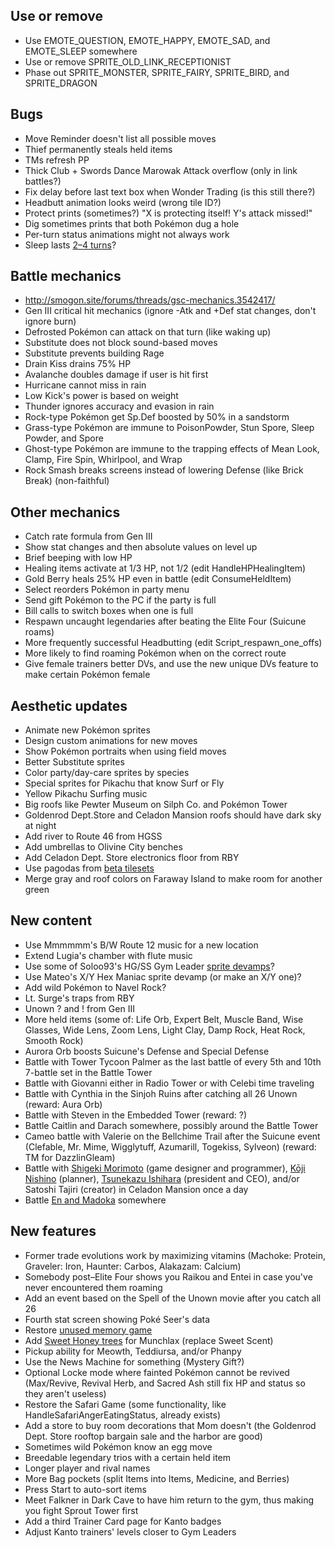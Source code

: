 ## Use or remove

* Use EMOTE_QUESTION, EMOTE_HAPPY, EMOTE_SAD, and EMOTE_SLEEP somewhere
* Use or remove SPRITE_OLD_LINK_RECEPTIONIST
* Phase out SPRITE_MONSTER, SPRITE_FAIRY, SPRITE_BIRD, and SPRITE_DRAGON

## Bugs

* Move Reminder doesn't list all possible moves
* Thief permanently steals held items
* TMs refresh PP
* Thick Club + Swords Dance Marowak Attack overflow (only in link battles?)
* Fix delay before last text box when Wonder Trading (is this still there?)
* Headbutt animation looks weird (wrong tile ID?)
* Protect prints (sometimes?) "X is protecting itself! Y's attack missed!"
* Dig sometimes prints that both Pokémon dug a hole
* Per-turn status animations might not always work
* Sleep lasts [2–4 turns](https://github.com/roukaour/pokecrystal/commit/252817539482c1fc3fe8dd24c484a74234a0b89a#commitcomment-18349313)?


## Battle mechanics

* http://smogon.site/forums/threads/gsc-mechanics.3542417/
* Gen III critical hit mechanics (ignore -Atk and +Def stat changes, don't ignore burn)
* Defrosted Pokémon can attack on that turn (like waking up)
* Substitute does not block sound-based moves
* Substitute prevents building Rage
* Drain Kiss drains 75% HP
* Avalanche doubles damage if user is hit first
* Hurricane cannot miss in rain
* Low Kick's power is based on weight
* Thunder ignores accuracy and evasion in rain
* Rock-type Pokémon get Sp.Def boosted by 50% in a sandstorm
* Grass-type Pokémon are immune to PoisonPowder, Stun Spore, Sleep Powder, and Spore
* Ghost-type Pokémon are immune to the trapping effects of Mean Look, Clamp, Fire Spin, Whirlpool, and Wrap
* Rock Smash breaks screens instead of lowering Defense (like Brick Break) (non-faithful)


## Other mechanics

* Catch rate formula from Gen III
* Show stat changes and then absolute values on level up
* Brief beeping with low HP
* Healing items activate at 1/3 HP, not 1/2 (edit HandleHPHealingItem)
* Gold Berry heals 25% HP even in battle (edit ConsumeHeldItem)
* Select reorders Pokémon in party menu
* Send gift Pokémon to the PC if the party is full
* Bill calls to switch boxes when one is full
* Respawn uncaught legendaries after beating the Elite Four (Suicune roams)
* More frequently successful Headbutting (edit Script_respawn_one_offs)
* More likely to find roaming Pokémon when on the correct route
* Give female trainers better DVs, and use the new unique DVs feature to make certain Pokémon female


## Aesthetic updates

* Animate new Pokémon sprites
* Design custom animations for new moves
* Show Pokémon portraits when using field moves
* Better Substitute sprites
* Color party/day-care sprites by species
* Special sprites for Pikachu that know Surf or Fly
* Yellow Pikachu Surfing music
* Big roofs like Pewter Museum on Silph Co. and Pokémon Tower
* Goldenrod Dept.Store and Celadon Mansion roofs should have dark sky at night
* Add river to Route 46 from HGSS
* Add umbrellas to Olivine City benches
* Add Celadon Dept. Store electronics floor from RBY
* Use pagodas from [beta tilesets](https://tcrf.net/Pok%C3%A9mon_Gold_and_Silver#Tilesets)
* Merge gray and roof colors on Faraway Island to make room for another green


## New content

* Use Mmmmmm's B/W Route 12 music for a new location
* Extend Lugia's chamber with flute music
* Use some of Soloo93's HG/SS Gym Leader [sprite devamps](https://hax.iimarck.us/post/36679/#p36679)?
* Use Mateo's X/Y Hex Maniac sprite devamp (or make an X/Y one)?
* Add wild Pokémon to Navel Rock?
* Lt. Surge's traps from RBY
* Unown ? and ! from Gen III
* More held items (some of: Life Orb, Expert Belt, Muscle Band, Wise Glasses, Wide Lens, Zoom Lens, Light Clay, Damp Rock, Heat Rock, Smooth Rock)
* Aurora Orb boosts Suicune's Defense and Special Defense
* Battle with Tower Tycoon Palmer as the last battle of every 5th and 10th 7-battle set in the Battle Tower
* Battle with Giovanni either in Radio Tower or with Celebi time traveling
* Battle with Cynthia in the Sinjoh Ruins after catching all 26 Unown (reward: Aura Orb)
* Battle with Steven in the Embedded Tower (reward: ?)
* Battle Caitlin and Darach somewhere, possibly around the Battle Tower
* Cameo battle with Valerie on the Bellchime Trail after the Suicune event (Clefable, Mr. Mime, Wigglytuff, Azumarill, Togekiss, Sylveon) (reward: TM for DazzlinGleam)
* Battle with [Shigeki Morimoto](http://bulbapedia.bulbagarden.net/wiki/Shigeki_Morimoto) (game designer and programmer), [Kōji Nishino](http://bulbapedia.bulbagarden.net/wiki/K%C5%8Dji_Nishino) (planner), [Tsunekazu Ishihara](https://tcrf.net/Pok%C3%A9mon_Red_and_Blue#Deleted_Maps) (president and CEO), and/or Satoshi Tajiri (creator) in Celadon Mansion once a day
* Battle [En and Madoka](http://bulbapedia.bulbagarden.net/wiki/The_Legendary_Rotation_Battle!) somewhere


## New features

* Former trade evolutions work by maximizing vitamins (Machoke: Protein, Graveler: Iron, Haunter: Carbos, Alakazam: Calcium)
* Somebody post–Elite Four shows you Raikou and Entei in case you've never encountered them roaming
* Add an event based on the Spell of the Unown movie after you catch all 26
* Fourth stat screen showing Poké Seer's data
* Restore [unused memory game](http://iimarck.us/i/memory/)
* Add [Sweet Honey trees](http://iimarck.us/i/sweet-honey/) for Munchlax (replace Sweet Scent)
* Pickup ability for Meowth, Teddiursa, and/or Phanpy
* Use the News Machine for something (Mystery Gift?)
* Optional Locke mode where fainted Pokémon cannot be revived (Max/Revive, Revival Herb, and Sacred Ash still fix HP and status so they aren't useless)
* Restore the Safari Game (some functionality, like HandleSafariAngerEatingStatus, already exists)
* Add a store to buy room decorations that Mom doesn't (the Goldenrod Dept. Store rooftop bargain sale and the harbor are good)
* Sometimes wild Pokémon know an egg move
* Breedable legendary trios with a certain held item
* Longer player and rival names
* More Bag pockets (split Items into Items, Medicine, and Berries)
* Press Start to auto-sort items
* Meet Falkner in Dark Cave to have him return to the gym, thus making you fight Sprout Tower first
* Add a third Trainer Card page for Kanto badges
* Adjust Kanto trainers' levels closer to Gym Leaders
